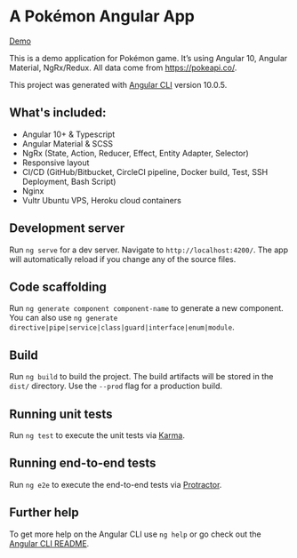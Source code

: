# A Pokémon Angular App

[Demo](http://pokemon.dlei.ca)

This is a demo application for Pokémon game. It’s using Angular 10, Angular Material, NgRx/Redux. All data come from https://pokeapi.co/.

This project was generated with [Angular CLI](https://github.com/angular/angular-cli) version 10.0.5.

## What's included:

- Angular 10+ & Typescript
- Angular Material & SCSS
- NgRx (State, Action, Reducer, Effect, Entity Adapter, Selector)
- Responsive layout
- CI/CD (GitHub/Bitbucket, CircleCI pipeline, Docker build, Test, SSH Deployment, Bash Script)
- Nginx
- Vultr Ubuntu VPS, Heroku cloud containers

## Development server

Run `ng serve` for a dev server. Navigate to `http://localhost:4200/`. The app will automatically reload if you change any of the source files.

## Code scaffolding

Run `ng generate component component-name` to generate a new component. You can also use `ng generate directive|pipe|service|class|guard|interface|enum|module`.

## Build

Run `ng build` to build the project. The build artifacts will be stored in the `dist/` directory. Use the `--prod` flag for a production build.

## Running unit tests

Run `ng test` to execute the unit tests via [Karma](https://karma-runner.github.io).

## Running end-to-end tests

Run `ng e2e` to execute the end-to-end tests via [Protractor](http://www.protractortest.org/).

## Further help

To get more help on the Angular CLI use `ng help` or go check out the [Angular CLI README](https://github.com/angular/angular-cli/blob/master/README.md).
